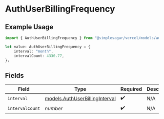 # AuthUserBillingFrequency

## Example Usage

```typescript
import { AuthUserBillingFrequency } from "@simplesagar/vercel/models/authuser.js";

let value: AuthUserBillingFrequency = {
    interval: "month",
    intervalCount: 4330.77,
};
```

## Fields

| Field                                                                  | Type                                                                   | Required                                                               | Description                                                            |
| ---------------------------------------------------------------------- | ---------------------------------------------------------------------- | ---------------------------------------------------------------------- | ---------------------------------------------------------------------- |
| `interval`                                                             | [models.AuthUserBillingInterval](../models/authuserbillinginterval.md) | :heavy_check_mark:                                                     | N/A                                                                    |
| `intervalCount`                                                        | *number*                                                               | :heavy_check_mark:                                                     | N/A                                                                    |